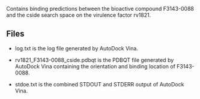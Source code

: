 Contains binding predictions between the bioactive compound F3143-0088 and the cside search space on the virulence factor rv1821.

## Files

- log.txt is the log file generated by AutoDock Vina.

- rv1821_F3143-0088_cside.pdbqt is the PDBQT file generated by AutoDock Vina containing the orientation and binding location of F3143-0088.

- stdoe.txt is the combined STDOUT and STDERR output of AutoDock Vina.


